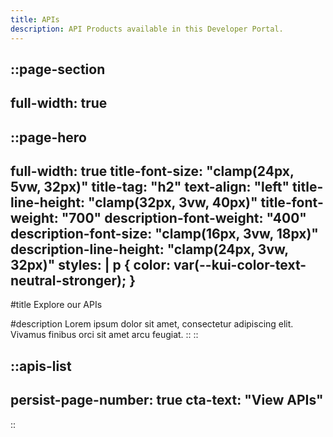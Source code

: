 ```yaml
---
title: APIs
description: API Products available in this Developer Portal.
---
```


::page-section
---
full-width: true
---
  ::page-hero
  ---
  full-width: true
  title-font-size: "clamp(24px, 5vw, 32px)"
  title-tag: "h2"
  text-align: "left"
  title-line-height: "clamp(32px, 3vw, 40px)"
  title-font-weight: "700"
  description-font-weight: "400"
  description-font-size: "clamp(16px, 3vw, 18px)"
  description-line-height: "clamp(24px, 3vw, 32px)"
  styles: |
    p {
      color: var(--kui-color-text-neutral-stronger);
    }
  ---
  #title
  Explore our APIs

  #description
  Lorem ipsum dolor sit amet, consectetur adipiscing elit. Vivamus finibus orci sit amet arcu feugiat.
  ::
::

::apis-list
---
persist-page-number: true
cta-text: "View APIs"
---
::

